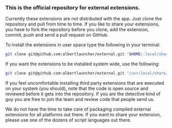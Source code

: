 ### This is the official repository for external extensions.

Currently these extensions are not distributed with the app. Just clone the
repository and pull from time to time. If you like to share your extensions, you
have to fork the repository before you clone, add the extension, commit, push
and send a pull request on GitHub.

To install the extensions in user space type the following in your terminal:
```bash
git clone git@github.com:albertlauncher/external.git "$HOME/.local/share/albert/external/"
```

If you want the extensions to be installed system wide, use the following:
```bash
git clone git@github.com:albertlauncher/external.git "/usr/local/share/albert/external/"
```

If you feel uncomfortable installing third party extensions that are executed on
your system (you should), note that the code is open source and reviewed
before it gets into the repository. If you are the detective kind of guy you are
free to join the team and review code that people send us.

We do not have the time to take care of packaging compiled external
extensions for all platforms out there. If you want to share your extension,
please use one of the dozens of script languages out there.
